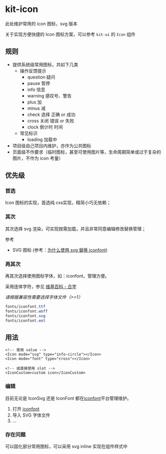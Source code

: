 # kit-icon

此处维护常用的 icon 图标，svg 版本

关于实现方便快捷的 Icon 图标方案，可以参考 `kit-ui` 的 `Icon` 组件

## 规则

- 提供系统级常用图标，共如下几类
  - 操作反馈提示
    - question 疑问
    - pause 暂停
    - info 信息
    - warning 感叹号、警告
    - plus 加
    - minus 减
    - check 选择 正确 or 成功
    - cross 关闭 错误 or 失败
    - clock 倒计时 时间
  - 常见标识
    - loading 加载中
- 项目级自己项目内维护，亦作为公共图标
- 页面级不作要求（临时图标，甚至可使用图片等，生命周期简单或过于复杂的图片，不作为 icon 考量）

## 优先级

### 首选

Icon 图标的实现，首选纯 css实现，精简小巧无依赖；

### 其次

其次选择 svg 渲染，可实现按需加载，并且非常同意编辑修改替换管理；

参考

- SVG 图标 (参考：[为什么使用 svg 替换 iconfont](https://github.com/ant-design/ant-design-mobile/wiki/Why-use-svg-icon))

### 再其次

再其次选择使用图标字体，如：iconfont，管理方便。

采用连体字符，参见 [维基百科 - 合字](https://zh.wikipedia.org/wiki/合字)

*请根据兼容性需要选择字体文件（>=1）*

```css
fonts/iconfont.ttf
fonts/iconfont.woff
fonts/iconfont.svg
fonts/iconfont.eot
```

## 用法

``` vue
<!-- 使用 value -->
<Icon mode="svg" type="info-circle"></Icon>
<Icon mode="font" type="cross"></Icon>

<!-- 或直接使用 slot -->
<IconCustom>custom icon</IconCustom>
```

### 编辑

目前无论是 IconSvg 还是 IconFont 都在[iconfont](http://www.iconfont.cn/)平台管理维护。

1. 打开 [iconfont](http://www.iconfont.cn/)
1. 导入 SVG 字体文件
1. ...

### 存在问题

可以固化部分常用图标，可以采用 svg inline 实现在组件样式中
